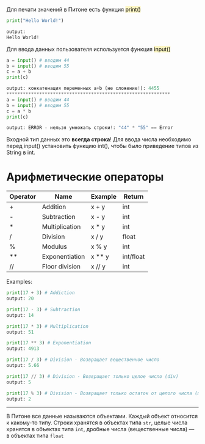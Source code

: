 Для печати значений в Питоне есть функция <mark style="background: #FFF3A3A6;">print()</mark> 
~~~python
print("Hello World!")

output:
Hello World!
~~~

Для ввода данных пользователя используется функция <mark style="background: #FFF3A3A6;">input()</mark> 
~~~python
a = input() # вводим 44
b = input() # вводим 55
c = a + b
print(c)

output: конкатенация переменных a+b (не сложение!): 4455 
************************************************************
a = input() # вводим 44
b = input() # вводим 55
c = a * b
print(c)

output: ERROR - нельзя умножать строки!: "44" * "55" == Error
~~~

Входной тип данных это **всегда строка**!
Для ввода числа необходимо перед input() установить функцию int(), чтобы было приведение типов из String в int.
# Арифметические операторы

| Operator | Name           | Example |Return|
| -------- | -------------- | ------- | ---- |
| +        | Addition       | x + y   | int  |
| -        | Subtraction    | x - y   | int  |
| *        | Multiplication | x * y   | int  |
| /        | Division       | x / y   | float|
| %        | Modulus        | x % y   | int  |
| **       | Exponentiation | x ** y  | int/float |
| //       | Floor division | x // y  | int |

Examples:
~~~python
print(17 + 3) # Addiction
output: 20

print(17 - 3) # Subtraction
output: 14

print(17 * 3) # Multiplication
output: 51

print(17 ** 3) # Exponentiation
output: 4913

print(17 / 3) # Division - Возвращает вещественное число
output: 5.66

print(17 // 3) # Division - Возвращает только целое число (div)
output: 5

print(17 % 3) # Division - Возвращает только остаток от целого числа (mod)
output: 2
~~~

***
В Питоне все данные называются объектами. Каждый объект относится к какому-то типу.
Строки хранятся в объектах типа `str`,
целые числа хранятся в объектах типа `int`,
дробные числа (вещественные числа) — в объектах типа `float`

